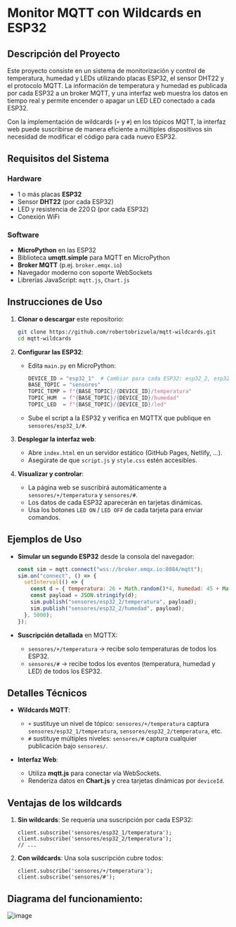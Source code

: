 # Monitor MQTT con Wildcards en ESP32

## Descripción del Proyecto

Este proyecto consiste en un sistema de monitorización y control de temperatura, humedad y LEDs utilizando placas ESP32, el sensor DHT22 y el protocolo MQTT. La información de temperatura y humedad es publicada por cada ESP32 a un broker MQTT, y una interfaz web muestra los datos en tiempo real y permite encender o apagar un LED LED conectado a cada ESP32.

Con la implementación de wildcards (`+` y `#`) en los tópicos MQTT, la interfaz web puede suscribirse de manera eficiente a múltiples dispositivos sin necesidad de modificar el código para cada nuevo ESP32.

## Requisitos del Sistema

### Hardware

* 1 o más placas **ESP32**
* Sensor **DHT22** (por cada ESP32)
* LED y resistencia de 220 Ω (por cada ESP32)
* Conexión WiFi

### Software

* **MicroPython** en las ESP32
* Biblioteca **umqtt.simple** para MQTT en MicroPython
* **Broker MQTT** (p.ej. `broker.emqx.io`)
* Navegador moderno con soporte WebSockets
* Librerías JavaScript: `mqtt.js`, `Chart.js`

## Instrucciones de Uso

1. **Clonar o descargar** este repositorio:

   ```bash
   git clone https://github.com/robertobrizuela/mqtt-wildcards.git
   cd mqtt-wildcards
   ```

2. **Configurar las ESP32**:

   * Edita `main.py` en MicroPython:

     ```python
     DEVICE_ID = "esp32_1"  # Cambiar para cada ESP32: esp32_2, esp32_3, ...
     BASE_TOPIC = "sensores"
     TOPIC_TEMP = f"{BASE_TOPIC}/{DEVICE_ID}/temperatura"
     TOPIC_HUM  = f"{BASE_TOPIC}/{DEVICE_ID}/humedad"
     TOPIC_LED  = f"{BASE_TOPIC}/{DEVICE_ID}/led"
     ```
   * Sube el script a la ESP32 y verifica en MQTTX que publique en `sensores/esp32_1/#`.

3. **Desplegar la interfaz web**:

   * Abre `index.html` en un servidor estático (GitHub Pages, Netlify, ...).
   * Asegúrate de que `script.js` y `style.css` estén accesibles.

4. **Visualizar y controlar**:

   * La página web se suscribirá automáticamente a `sensores/+/temperatura` y `sensores/#`.
   * Los datos de cada ESP32 aparecerán en tarjetas dinámicas.
   * Usa los botones `LED ON` / `LED OFF` de cada tarjeta para enviar comandos.

## Ejemplos de Uso

* **Simular un segundo ESP32** desde la consola del navegador:

  ```js
  const sim = mqtt.connect("wss://broker.emqx.io:8084/mqtt");
  sim.on("connect", () => {
    setInterval(() => {
      const d = { temperatura: 26 + Math.random()*4, humedad: 45 + Math.random()*10 };
      const payload = JSON.stringify(d);
      sim.publish("sensores/esp32_2/temperatura", payload);
      sim.publish("sensores/esp32_2/humedad", payload);
    }, 5000);
  });
  ```

* **Suscripción detallada** en MQTTX:

  * `sensores/+/temperatura` → recibe solo temperaturas de todos los ESP32.
  * `sensores/#` → recibe todos los eventos (temperatura, humedad y LED) de todos los ESP32.

## Detalles Técnicos

* **Wildcards MQTT**:

  * `+` sustituye un nivel de tópico: `sensores/+/temperatura` captura `sensores/esp32_1/temperatura`, `sensores/esp32_2/temperatura`, etc.
  * `#` sustituye múltiples niveles: `sensores/#` captura cualquier publicación bajo `sensores/`.

* **Interfaz Web**:

  * Utiliza **mqtt.js** para conectar vía WebSockets.
  * Renderiza datos en **Chart.js** y crea tarjetas dinámicas por `deviceId`.

## Ventajas de los wildcards

1. **Sin wildcards**: Se requería una suscripción por cada ESP32:

   ```text
   client.subscribe('sensores/esp32_1/temperatura');
   client.subscribe('sensores/esp32_2/temperatura');
   // ...
   ```

2. **Con wildcards**: Una sola suscripción cubre todos:

   ```text
   client.subscribe('sensores/+/temperatura');
   client.subscribe('sensores/#');
   ```

## Diagrama del funcionamiento:

   ![image](https://github.com/user-attachments/assets/991cb88b-4b39-4e37-ad01-12b9eb87fdb8)


